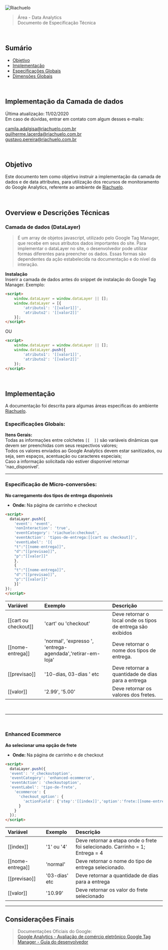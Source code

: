![Riachuelo](https://www.riachuelo.com.br/static/version1623357894/frontend/Corra/webjump/pt_BR/images/logo.svg)

> Área - Data Analytics<br />
> Documento de Especificação Técnica

<br />

## Sumário

- [Objetivo](#objetivo)
- [Implementação](#implementa%c3%a7%c3%a3o)
- [Especificações Globais](#especifica%c3%a7%c3%b5es-globais)
- [Dimensões Globais](#dimens&#245;es-globais)

<br />

## Implementação da Camada de dados
Última atualização: 11/02/2020 <br />
Em caso de dúvidas, entrar em contato com algum desses e-mails: 

[camila.adalgisa@riachuelo.com.br](mailto:camila.adalgisa@riachuelo.com.br) <br />
[guilherme.lacerda@riachuelo.com.br](mailto:guilherme.lacerda@riachuelo.com.br) <br />
[gustavo.pereira@riachuelo.com.br](mailto:gustavo.pereira@riachuelo.com.br) <br />

<br />

## Objetivo
Este documento tem como objetivo instruir a implementação da camada de dados e de data attributes, para utilização dos recursos de monitoramento do Google Analytics, referente ao ambiente de [Riachuelo](https://www.riachuelo.com.br).

<br />

## Overview e Descrições Técnicas

### Camada de dados (DataLayer)

> É um array de objetos javascript, utilizado pelo Google Tag Manager, que recebe em seus atributos dados importantes do site.
Para implementar o dataLayer no site, o desenvolvedor pode utilizar formas diferentes para preencher os dados. Essas formas são dependentes da ação estabelecida na documentação e do nível da interação.

**Instalação**<br />
Inserir a camada de dados antes do snippet de instalação do Google Tag Manager. Exemplo:

```html
<script>
	window.dataLayer = window.dataLayer || [];
	window.dataLayer = [{
		'atributo1': '[[valor1]]',
		'atributo2': '[[valor2]]'
	}];
</script>
```

OU

```html
<script>
	window.dataLayer = window.dataLayer || [];
	window.dataLayer.push({
		'atributo1': '[[valor1]]',
		'atributo2': '[[valor2]]'
	});
</script>
```

<br />

## Implementação

A documentação foi descrita para algumas áreas especificas do ambiente [Riachuelo](https://www.riachuelo.com.br).


### Especificações Globais:

**Itens Gerais:**<br />
Todas as informações entre colchetes `[[  ]]` são variáveis dinâmicas que devem ser preenchidas com seus respectivos valores; <br />
Todos os valores enviados ao Google Analytics devem estar sanitizados, ou seja, sem espaços, acentuação ou caracteres especiais; <br />
Caso a informação solicitada não estiver disponível retornar 'nao_disponivel'.


---

### Especificação de Micro-conversões:


**No carregamento dos tipos de entrega disponíveis**<br />

- **Onde:** Na página de carrinho e checkout

```html
<script>
  dataLayer.push({
    'event': 'event',
    'nonInteraction': 'true',	
    'eventCategory': 'riachuelo:checkout',
    'eventAction': 'tipos-de-entrega:[[cart ou checkout]]',
    'eventLabel': '[{
	"t":"[[nome-entrega]]",
	"d":"[[previsao]]",
	"p":"[[valor]]"
	},
	{
	"t":"[[nome-entrega]]",
	"d":"[[previsao]]",
	"p":"[[valor]]"
	}]'
});
</script>
```


| Variável 				| Exemplo 				| Descrição 									|
| :--------------------	| :-------------------- | :-------------------------------------------	|
| [[cart ou checkout]]	| 'cart' ou 'checkout'				| Deve retornar o local onde os tipos de entrega são exibidos				|
| [[nome-entrega]]			| 'normal', 'expresso ', 'entrega-agendada','retirar-em-loja' | Deve retornar o nome dos tipos de entrega.		|
| [[previsao]]			| '10-dias, 03-dias ' etc			| Deve retornar a quantidade de dias para a entrega							|
| [[valor]]			| '2.99', '5.00'				| Deve retornar os valores dos fretes.									|

<br />

---

<br />

### Enhanced Ecommerce

**Ao selecionar uma opção de frete**<br />

- **Onde:** Na página de carrinho e de checkout

```html
<script>
  dataLayer.push({
  'event': 'r_checkoutoption',
  'eventCategory': 'enhanced-ecommerce',
  'eventAction': 'checkoutoption',
  'eventLabel': 'tipo-de-frete',
    'ecommerce': {
      'checkout_option': {
        'actionField': {'step':'[[index]]','option':'frete:[[nome-entrega]]:[[previsao]]:[[valor]]'}
      }
    }
  });
</script>
```

| Variável 				| Exemplo 				| Descrição 									|
| :--------------------	| :-------------------- | :-------------------------------------------	|
| [[index]]	| '1' ou '4'				| Deve retornar a etapa onde o frete foi selecionado. Carrinho = 1; Entrega = 4				|
| [[nome-entrega]]			| 'normal'			| Deve retornar o nome do tipo de entrega selecionado.									|
| [[previsao]]			| '03-dias' etc			| Deve retornar a quantidade de dias para a entrega							|
| [[valor]]			| '10.99'				| Deve retornar os valor do frete selecionado						|

---

## Considerações Finais


> Documentações Oficiais do Google: <br />
> [Google Analytics - Avaliação de comércio eletrônico ](https://developers.google.com/analytics/devguides/collection/analyticsjs/ecommerce?hl=pt-br)
> [Google Tag Manager - Guia do desenvolvedor ](https://developers.google.com/tag-manager/enhanced-ecommerce)

<script>
  document.addEventListener('DOMContentLoaded', function(event) {
    document.querySelectorAll('h1 a')[0].style.display = 'none';
  });
</script>
